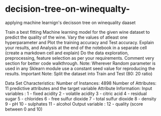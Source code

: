 # decision-tree-on-winequalty-
applying machine learnign's decisson tree on winequality daaset

Train a best fitting Machine learning model for the given wine dataset to predict the quality
of the wine. Vary the values of atleast one hyperparameter and Plot the training accuracy and
Test accuracy.
Explain your results, and Analysis at the end of the notebook in a separate cell (create a
markdown cell and explain)
Do the data exploration, preprocessing, feature selection as per your requirements.
Comment very section for better code walkthrough.
Note: Wherever Random parameter is used in any Sklearn module use a constant seed value
for reproducing the results.
Important Note: Split the dataset into Train and Test (80: 20 ratio) 

Data Set Characteristics:
Number of Instances: 4898
Number of Attributes: 11 predictive attributes and the target variable
Attribute Information:
Input variables :
1 - fixed acidity
2 - volatile acidity
3 - citric acid
4 - residual sugar
5 - chlorides
6 - free sulfur dioxide
7 - total sulfur dioxide
8 - density
9 - pH
10 - sulphates
11 - alcohol
Output variable :
12 - quality (score between 0 and 10)
